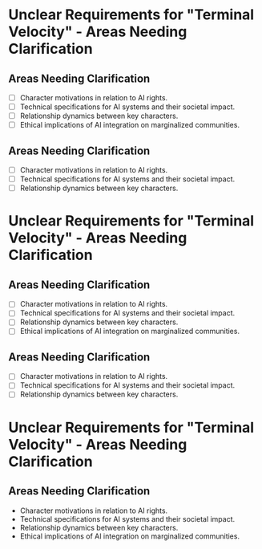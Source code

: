 # Unclear Requirements for "Terminal Velocity" - Areas Needing Clarification

## Areas Needing Clarification
- [ ] Character motivations in relation to AI rights.
- [ ] Technical specifications for AI systems and their societal impact.
- [ ] Relationship dynamics between key characters.
- [ ] Ethical implications of AI integration on marginalized communities.

## Areas Needing Clarification
- [ ] Character motivations in relation to AI rights.
- [ ] Technical specifications for AI systems and their societal impact.
- [ ] Relationship dynamics between key characters.
# Unclear Requirements for "Terminal Velocity" - Areas Needing Clarification

## Areas Needing Clarification
- [ ] Character motivations in relation to AI rights.
- [ ] Technical specifications for AI systems and their societal impact.
- [ ] Relationship dynamics between key characters.
- [ ] Ethical implications of AI integration on marginalized communities.

## Areas Needing Clarification
- [ ] Character motivations in relation to AI rights.
- [ ] Technical specifications for AI systems and their societal impact.
- [ ] Relationship dynamics between key characters.
# Unclear Requirements for "Terminal Velocity" - Areas Needing Clarification

## Areas Needing Clarification
- Character motivations in relation to AI rights.
- Technical specifications for AI systems and their societal impact.
- Relationship dynamics between key characters.
- Ethical implications of AI integration on marginalized communities.
